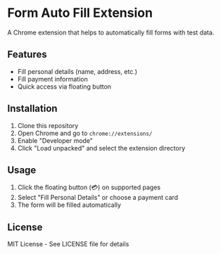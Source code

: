 # Form Auto Fill Extension

A Chrome extension that helps to automatically fill forms with test data.

## Features
- Fill personal details (name, address, etc.)
- Fill payment information
- Quick access via floating button

## Installation
1. Clone this repository
2. Open Chrome and go to `chrome://extensions/`
3. Enable "Developer mode"
4. Click "Load unpacked" and select the extension directory

## Usage
1. Click the floating button (💳) on supported pages
2. Select "Fill Personal Details" or choose a payment card
3. The form will be filled automatically

## License
MIT License - See LICENSE file for details 